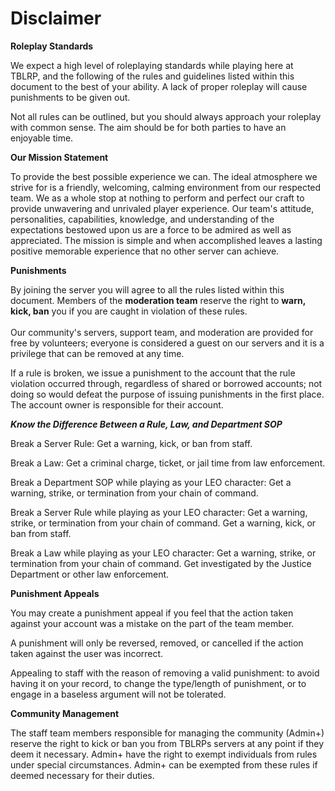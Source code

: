# Disclaimer

**Roleplay Standards**

We expect a high level of roleplaying standards while playing here at TBLRP, and the following of the rules and guidelines listed within this document to the best of your ability. A lack of proper roleplay will cause punishments to be given out.

Not all rules can be outlined, but you should always approach your roleplay with common sense. The aim should be for both parties to have an enjoyable time.

**Our Mission Statement**

To provide the best possible experience we can. The ideal atmosphere we strive for is a friendly, welcoming, calming environment from our respected team. We as a whole stop at nothing to perform and perfect our craft to provide unwavering and unrivaled player experience. Our team's attitude, personalities, capabilities, knowledge, and understanding of the expectations bestowed upon us are a force to be admired as well as appreciated. The mission is simple and when accomplished leaves a lasting positive memorable experience that no other server can achieve.

**Punishments**

By joining the server you will agree to all the rules listed within this document. Members of the **moderation team** reserve the right to **warn, kick, ban** you if you are caught in violation of these rules.\
\
Our community's servers, support team, and moderation are provided for free by volunteers; everyone is considered a guest on our servers and it is a privilege that can be removed at any time.&#x20;

If a rule is broken, we issue a punishment to the account that the rule violation occurred through, regardless of shared or borrowed accounts; not doing so would defeat the purpose of issuing punishments in the first place. The account owner is responsible for their account.

_**Know the Difference Between a Rule, Law, and Department SOP**_

Break a Server Rule: Get a warning, kick, or ban from staff.

Break a Law: Get a criminal charge, ticket, or jail time from law enforcement.

Break a Department SOP while playing as your LEO character: Get a warning, strike, or termination from your chain of command.

Break a Server Rule while playing as your LEO character: Get a warning, strike, or termination from your chain of command. Get a warning, kick, or ban from staff.

Break a Law while playing as your LEO character: Get a warning, strike, or termination from your chain of command. Get investigated by the Justice Department or other law enforcement.

**Punishment Appeals**

You may create a punishment appeal if you feel that the action taken against your account was a mistake on the part of the team member.&#x20;

A punishment will only be reversed, removed, or cancelled if the action taken against the user was incorrect.&#x20;

Appealing to staff with the reason of removing a valid punishment: to avoid having it on your record, to change the type/length of punishment, or to engage in a baseless argument will not be tolerated.

**Community Management**

The staff team members responsible for managing the community (Admin+) reserve the right to kick or ban you from TBLRPs servers at any point if they deem it necessary. Admin+ have the right to exempt individuals from rules under special circumstances. Admin+ can be exempted from these rules if deemed necessary for their duties.
